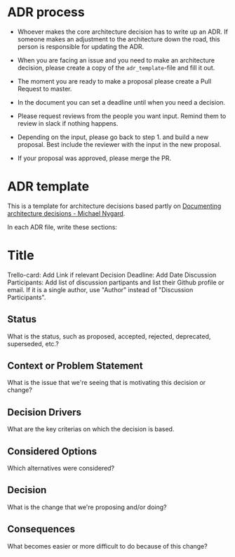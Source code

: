 # ADR process

- Whoever makes the core architecture decision has to write up an ADR. If someone makes an adjustment to the architecture down the road, this person is responsible for updating the ADR.

- When you are facing an issue and you need to make an architecture decision, please create a copy of the `adr_template`-file and fill it out.
- The moment you are ready to make a proposal please create a Pull Request to master.
- In the document you can set a deadline until when you need a decision.
- Please request reviews from the people you want input. Remind them to review in slack if nothing happens.
- Depending on the input, please go back to step 1. and build a new proposal. Best include the reviewer with the input in the new proposal.
- If your proposal was approved, please merge the PR.

# ADR template

This is a template for architecture decisions based partly on [Documenting architecture decisions - Michael Nygard](http://thinkrelevance.com/blog/2011/11/15/documenting-architecture-decisions).

In each ADR file, write these sections:

# Title

Trello-card: Add Link if relevant
Decision Deadline: Add Date
Discussion Participants: Add list of discussion partipants and list their Github profile or email. If it is a single author, use "Author" instead of "Discussion Participants".

## Status

What is the status, such as proposed, accepted, rejected, deprecated, superseded, etc.?

## Context or Problem Statement

What is the issue that we're seeing that is motivating this decision or change?

## Decision Drivers

What are the key criterias on which the decision is based.

## Considered Options

Which alternatives were considered?

## Decision

What is the change that we're proposing and/or doing?

## Consequences

What becomes easier or more difficult to do because of this change?
